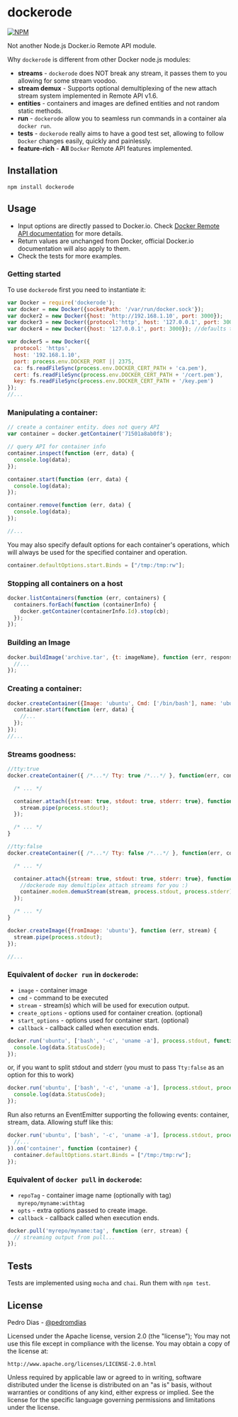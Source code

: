 # dockerode

[![NPM](https://nodei.co/npm/dockerode.png?downloads=true&stars=true)](https://nodei.co/npm/dockerode/)

Not another Node.js Docker.io Remote API module.

Why `dockerode` is different from other Docker node.js modules:

* **streams** - `dockerode` does NOT break any stream, it passes them to you allowing for some stream voodoo.
* **stream demux** - Supports optional demultiplexing of the new attach stream system implemented in Remote API v1.6.
* **entities** - containers and images are defined entities and not random static methods.
* **run** - `dockerode` allow you to seamless run commands in a container ala `docker run`.
* **tests** - `dockerode` really aims to have a good test set, allowing to follow `Docker` changes easily, quickly and painlessly.
* **feature-rich** - **All** `Docker` Remote API features implemented.


## Installation

`npm install dockerode`

## Usage

 * Input options are directly passed to Docker.io. Check [Docker Remote API documentation](http://docs.docker.io/reference/api/docker_remote_api/) for more details.
 * Return values are unchanged from Docker, official Docker.io documentation will also apply to them.
 * Check the tests for more examples.

### Getting started

To use `dockerode` first you need to instantiate it:

``` js
var Docker = require('dockerode');
var docker = new Docker({socketPath: '/var/run/docker.sock'});
var docker2 = new Docker({host: 'http://192.168.1.10', port: 3000});
var docker3 = new Docker({protocol:'http', host: '127.0.0.1', port: 3000});
var docker4 = new Docker({host: '127.0.0.1', port: 3000}); //defaults to http

var docker5 = new Docker({
  protocol: 'https',
  host: '192.168.1.10',
  port: process.env.DOCKER_PORT || 2375,
  ca: fs.readFileSync(process.env.DOCKER_CERT_PATH + 'ca.pem'),
  cert: fs.readFileSync(process.env.DOCKER_CERT_PATH + '/cert.pem'),
  key: fs.readFileSync(process.env.DOCKER_CERT_PATH + '/key.pem')
});
//...
```

### Manipulating a container:

``` js
// create a container entity. does not query API
var container = docker.getContainer('71501a8ab0f8');

// query API for container info
container.inspect(function (err, data) {
  console.log(data);
});

container.start(function (err, data) {
  console.log(data);
});

container.remove(function (err, data) {
  console.log(data);
});

//...
```

You may also specify default options for each container's operations, which will always be used for the specified container and operation.

``` js
container.defaultOptions.start.Binds = ["/tmp:/tmp:rw"];
```

### Stopping all containers on a host

``` js
docker.listContainers(function (err, containers) {
  containers.forEach(function (containerInfo) {
    docker.getContainer(containerInfo.Id).stop(cb);
  });
});
```

### Building an Image

``` js
docker.buildImage('archive.tar', {t: imageName}, function (err, response){
  //...
});
```

### Creating a container:

``` js
docker.createContainer({Image: 'ubuntu', Cmd: ['/bin/bash'], name: 'ubuntu-test'}, function (err, container) {
  container.start(function (err, data) {
    //...
  });
});
//...
```

### Streams goodness:

``` js
//tty:true
docker.createContainer({ /*...*/ Tty: true /*...*/ }, function(err, container) {

  /* ... */

  container.attach({stream: true, stdout: true, stderr: true}, function (err, stream) {
    stream.pipe(process.stdout);
  });

  /* ... */
}

//tty:false
docker.createContainer({ /*...*/ Tty: false /*...*/ }, function(err, container) {

  /* ... */

  container.attach({stream: true, stdout: true, stderr: true}, function (err, stream) {
    //dockerode may demultiplex attach streams for you :)
    container.modem.demuxStream(stream, process.stdout, process.stderr);
  });

  /* ... */
}

docker.createImage({fromImage: 'ubuntu'}, function (err, stream) {
  stream.pipe(process.stdout);
});

//...
```

### Equivalent of `docker run` in `dockerode`:

* `image` - container image
* `cmd` - command to be executed
* `stream` - stream(s) which will be used for execution output.
* `create_options` - options used for container creation. (optional)
* `start_options` - options used for container start. (optional)
* `callback` - callback called when execution ends.

``` js
docker.run('ubuntu', ['bash', '-c', 'uname -a'], process.stdout, function (err, data, container) {
  console.log(data.StatusCode);
});
```

or, if you want to split stdout and stderr (you must to pass `Tty:false` as an option for this to work)

``` js
docker.run('ubuntu', ['bash', '-c', 'uname -a'], [process.stdout, process.stderr], {Tty:false}, function (err, data, container) {
  console.log(data.StatusCode);
});
```

Run also returns an EventEmitter supporting the following events: container, stream, data. Allowing stuff like this:

``` js
docker.run('ubuntu', ['bash', '-c', 'uname -a'], [process.stdout, process.stderr], {Tty:false}, function (err, data, container) {
  //...
}).on('container', function (container) {
  container.defaultOptions.start.Binds = ["/tmp:/tmp:rw"];
});
```

### Equivalent of `docker pull` in `dockerode`:

* `repoTag` - container image name (optionally with tag)
  `myrepo/myname:withtag`
* `opts` - extra options passed to create image.
* `callback` - callback called when execution ends.

``` js
docker.pull('myrepo/myname:tag', function (err, stream) {  
  // streaming output from pull...
});
```

## Tests

Tests are implemented using `mocha` and `chai`. Run them with `npm test`.

## License

Pedro Dias - [@pedromdias](https://twitter.com/pedromdias)

Licensed under the Apache license, version 2.0 (the "license"); You may not use this file except in compliance with the license. You may obtain a copy of the license at:

    http://www.apache.org/licenses/LICENSE-2.0.html

Unless required by applicable law or agreed to in writing, software distributed under the license is distributed on an "as is" basis, without warranties or conditions of any kind, either express or implied. See the license for the specific language governing permissions and limitations under the license.
